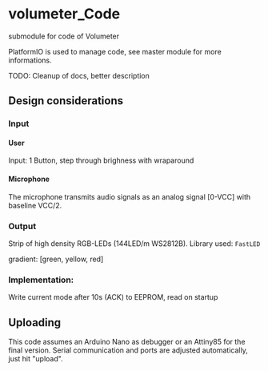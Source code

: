 # volumeter_Code
submodule for code of Volumeter

PlatformIO is used to manage code, see master module for more informations.

TODO: Cleanup of docs, better description

## Design considerations

### Input

#### User
Input: 1 Button, step through brighness with wraparound


#### Microphone

The microphone transmits audio signals as an analog signal [0-VCC] with baseline VCC/2.

### Output

Strip of high density RGB-LEDs (144LED/m WS2812B).
Library used: `FastLED`

gradient: [green, yellow, red]

### Implementation:
Write current mode after 10s (ACK) to EEPROM, read on startup

## Uploading
This code assumes an Arduino Nano as debugger or an Attiny85 for the final version.
Serial communication and ports are adjusted automatically, just hit "upload".
